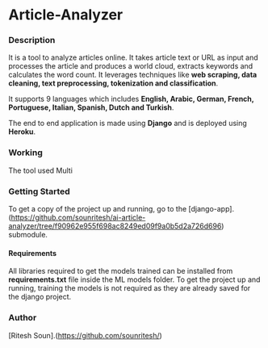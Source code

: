 # Article-Analyzer
### Description
It is a tool to analyze articles online. It takes article text or URL as input and processes the article and produces a world cloud, extracts keywords and calculates the word count. It leverages techniques like **web scraping, data cleaning, text preprocessing, tokenization and classification**.

It supports 9 languages which includes **English, Arabic, German, French, Portuguese, Italian, Spanish, Dutch and Turkish**.

The end to end application is made using **Django** and is deployed using **Heroku**.

### Working
The tool used Multi

### Getting Started
To get a copy of the project up and running, go to the [django-app].(https://github.com/sounritesh/ai-article-analyzer/tree/f90962e955f698ac8249ed09f9a0b5d2a726d696) submodule.

#### Requirements
All libraries required to get the models trained can be installed from **requirements.txt** file inside the ML models folder. To get the project up and running, training the models is not required as they are already saved for the django project.

### Author
[Ritesh Soun].(https://github.com/sounritesh/)